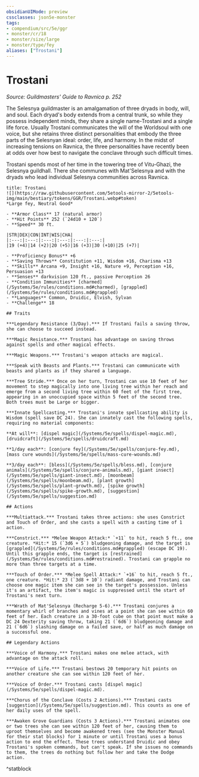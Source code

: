 ```yaml
---
obsidianUIMode: preview
cssclasses: json5e-monster
tags:
- compendium/src/5e/ggr
- monster/cr/18
- monster/size/large
- monster/type/fey
aliases: ["Trostani"]
---
```

# Trostani
*Source: Guildmasters' Guide to Ravnica p. 252*  

The Selesnya guildmaster is an amalgamation of three dryads in body, will, and soul. Each dryad's body extends from a central trunk, so while they possess independent minds, they share a single name-Trostani and a single life force. Usually Trostani communicates the will of the Worldsoul with one voice, but she retains three distinct personalities that embody the three parts of the Selesnyan ideal: order, life, and harmony. In the midst of increasing tensions on Ravnica, the three personalities have recently been at odds over how best to navigate the conclave through such difficult times.

Trostani spends most of her time in the towering tree of Vitu-Ghazi, the Selesnya guildhall. There she communes with Mat'Selesnya and with the dryads who lead individual Selesnya communities across Ravnica.

```ad-statblock
title: Trostani
![](https://raw.githubusercontent.com/5etools-mirror-2/5etools-img/main/bestiary/tokens/GGR/Trostani.webp#token)
*Large fey, Neutral Good*

- **Armor Class** 17 (natural armor)
- **Hit Points** 252 (`24d10 + 120`)
- **Speed** 30 ft.

|STR|DEX|CON|INT|WIS|CHA|
|:---:|:---:|:---:|:---:|:---:|:---:|
|19 (+4)|14 (+2)|20 (+5)|16 (+3)|30 (+10)|25 (+7)|

- **Proficiency Bonus** +6
- **Saving Throws** Constitution +11, Wisdom +16, Charisma +13
- **Skills** Arcana +9, Insight +16, Nature +9, Perception +16, Persuasion +13
- **Senses** darkvision 120 ft., passive Perception 26
- **Condition Immunities** [charmed](/Systems/5e/rules/conditions.md#charmed), [grappled](/Systems/5e/rules/conditions.md#grappled)
- **Languages** Common, Druidic, Elvish, Sylvan
- **Challenge** 18

## Traits

***Legendary Resistance (3/Day).*** If Trostani fails a saving throw, she can choose to succeed instead.

***Magic Resistance.*** Trostani has advantage on saving throws against spells and other magical effects.

***Magic Weapons.*** Trostani's weapon attacks are magical.

***Speak with Beasts and Plants.*** Trostani can communicate with beasts and plants as if they shared a language.

***Tree Stride.*** Once on her turn, Trostani can use 10 feet of her movement to step magically into one living tree within her reach and emerge from a second living tree within 60 feet of the first tree, appearing in an unoccupied space within 5 feet of the second tree. Both trees must be Large or bigger.

***Innate Spellcasting.*** Trostani's innate spellcasting ability is Wisdom (spell save DC 24). She can innately cast the following spells, requiring no material components:

**At will**: [dispel magic](/Systems/5e/spells/dispel-magic.md), [druidcraft](/Systems/5e/spells/druidcraft.md)

**1/day each**: [conjure fey](/Systems/5e/spells/conjure-fey.md), [mass cure wounds](/Systems/5e/spells/mass-cure-wounds.md)

**3/day each**: [bless](/Systems/5e/spells/bless.md), [conjure animals](/Systems/5e/spells/conjure-animals.md), [giant insect](/Systems/5e/spells/giant-insect.md), [moonbeam](/Systems/5e/spells/moonbeam.md), [plant growth](/Systems/5e/spells/plant-growth.md), [spike growth](/Systems/5e/spells/spike-growth.md), [suggestion](/Systems/5e/spells/suggestion.md)

## Actions

***Multiattack.*** Trostani takes three actions: she uses Constrict and Touch of Order, and she casts a spell with a casting time of 1 action.

***Constrict.*** *Melee Weapon Attack:* `+11` to hit, reach 5 ft., one creature. *Hit:* 15 (`3d6 + 5`) bludgeoning damage, and the target is [grappled](/Systems/5e/rules/conditions.md#grappled) (escape DC 19). Until this grapple ends, the target is [restrained](/Systems/5e/rules/conditions.md#restrained). Trostani can grapple no more than three targets at a time.

***Touch of Order.*** *Melee Spell Attack:* `+16` to hit, reach 5 ft., one creature. *Hit:* 23 (`3d8 + 10`) radiant damage, and Trostani can choose one magic item she can see in the target's possession. Unless it's an artifact, the item's magic is suppressed until the start of Trostani's next turn.

***Wrath of Mat'Selesnya (Recharge 5-6).*** Trostani conjures a momentary whirl of branches and vines at a point she can see within 60 feet of her. Each creature in a 30-foot cube on that point must make a DC 24 Dexterity saving throw, taking 21 (`6d6`) bludgeoning damage and 21 (`6d6`) slashing damage on a failed save, or half as much damage on a successful one.

## Legendary Actions

***Voice of Harmony.*** Trostani makes one melee attack, with advantage on the attack roll.

***Voice of Life.*** Trostani bestows 20 temporary hit points on another creature she can see within 120 feet of her.

***Voice of Order.*** Trostani casts [dispel magic](/Systems/5e/spells/dispel-magic.md).

***Chorus of the Conclave (Costs 2 Actions).*** Trostani casts [suggestion](/Systems/5e/spells/suggestion.md). This counts as one of her daily uses of the spell.

***Awaken Grove Guardians (Costs 3 Actions).*** Trostani animates one or two trees she can see within 120 feet of her, causing them to uproot themselves and become awakened trees (see the Monster Manual for their stat blocks) for 1 minute or until Trostani uses a bonus action to end the effect. These trees understand Druidic and obey Trostani's spoken commands, but can't speak. If she issues no commands to them, the trees do nothing but follow her and take the Dodge action.
```
^statblock